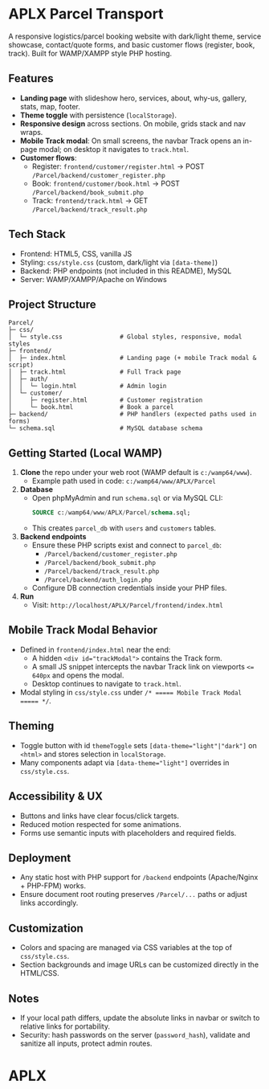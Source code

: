 # APLX Parcel Transport

A responsive logistics/parcel booking website with dark/light theme, service showcase, contact/quote forms, and basic customer flows (register, book, track). Built for WAMP/XAMPP style PHP hosting.

## Features
- **Landing page** with slideshow hero, services, about, why-us, gallery, stats, map, footer.
- **Theme toggle** with persistence (`localStorage`).
- **Responsive design** across sections. On mobile, grids stack and nav wraps.
- **Mobile Track modal**: On small screens, the navbar Track opens an in-page modal; on desktop it navigates to `track.html`.
- **Customer flows**:
  - Register: `frontend/customer/register.html` → POST `/Parcel/backend/customer_register.php`
  - Book: `frontend/customer/book.html` → POST `/Parcel/backend/book_submit.php`
  - Track: `frontend/track.html` → GET `/Parcel/backend/track_result.php`

## Tech Stack
- Frontend: HTML5, CSS, vanilla JS
- Styling: `css/style.css` (custom, dark/light via `[data-theme]`)
- Backend: PHP endpoints (not included in this README), MySQL
- Server: WAMP/XAMPP/Apache on Windows

## Project Structure
```
Parcel/
├─ css/
│  └─ style.css                # Global styles, responsive, modal styles
├─ frontend/
│  ├─ index.html               # Landing page (+ mobile Track modal & script)
│  ├─ track.html               # Full Track page
│  ├─ auth/
│  │  └─ login.html            # Admin login
│  └─ customer/
│     ├─ register.html         # Customer registration
│     └─ book.html             # Book a parcel
├─ backend/                    # PHP handlers (expected paths used in forms)
└─ schema.sql                  # MySQL database schema
```

## Getting Started (Local WAMP)
1. **Clone** the repo under your web root (WAMP default is `c:/wamp64/www`).
   - Example path used in code: `c:/wamp64/www/APLX/Parcel`
2. **Database**
   - Open phpMyAdmin and run `schema.sql` or via MySQL CLI:
     ```sql
     SOURCE c:/wamp64/www/APLX/Parcel/schema.sql;
     ```
   - This creates `parcel_db` with `users` and `customers` tables.
3. **Backend endpoints**
   - Ensure these PHP scripts exist and connect to `parcel_db`:
     - `/Parcel/backend/customer_register.php`
     - `/Parcel/backend/book_submit.php`
     - `/Parcel/backend/track_result.php`
     - `/Parcel/backend/auth_login.php`
   - Configure DB connection credentials inside your PHP files.
4. **Run**
   - Visit: `http://localhost/APLX/Parcel/frontend/index.html`

## Mobile Track Modal Behavior
- Defined in `frontend/index.html` near the end:
  - A hidden `<div id="trackModal">` contains the Track form.
  - A small JS snippet intercepts the navbar Track link on viewports `<= 640px` and opens the modal.
  - Desktop continues to navigate to `track.html`.
- Modal styling in `css/style.css` under `/* ===== Mobile Track Modal ===== */`.

## Theming
- Toggle button with id `themeToggle` sets `[data-theme="light"|"dark"]` on `<html>` and stores selection in `localStorage`.
- Many components adapt via `[data-theme="light"]` overrides in `css/style.css`.

## Accessibility & UX
- Buttons and links have clear focus/click targets.
- Reduced motion respected for some animations.
- Forms use semantic inputs with placeholders and required fields.

## Deployment
- Any static host with PHP support for `/backend` endpoints (Apache/Nginx + PHP-FPM) works.
- Ensure document root routing preserves `/Parcel/...` paths or adjust links accordingly.

## Customization
- Colors and spacing are managed via CSS variables at the top of `css/style.css`.
- Section backgrounds and image URLs can be customized directly in the HTML/CSS.

## Notes
- If your local path differs, update the absolute links in navbar or switch to relative links for portability.
- Security: hash passwords on the server (`password_hash`), validate and sanitize all inputs, protect admin routes.
# APLX
